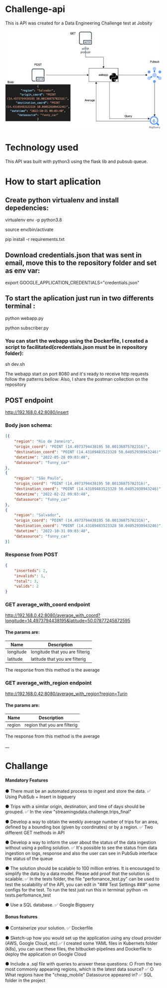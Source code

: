 # Challenge-api
This is API was created for a Data Engineering Challenge test at Jobsity

![Alt text](diagram.png?raw=true "Title")

# Technology used
This API was built with python3 using the flask lib and pubsub queue.


# How to start aplication
## Create python virtualenv and install depedencies:
virtualenv env -p python3.8

source env/bin/activate

pip install -r requirements.txt

## Download credentials.json that was sent in email, move this to the repository folder and set as env var:
export GOOGLE_APPLICATION_CREDENTIALS="credentials.json"

## To start the aplication just run in two differents terminal :
python webapp.py

python subscriber.py

### You can start the webapp using the Dockerfile, I created a script to facilitated(credentials.json must be in repository folder):
sh dev.sh

The webapp start on port 8080 and it's ready to receive http requests follow the patterns bellow: Also, I share the postman collection on the repository

## POST endpoint
http://192.168.0.42:8080/insert

### Body json schema:
```json
[{
    "region": "Rio de Janeiro",
    "origin_coord": "POINT (14.4973794438195 50.00136875782316)",
    "destination_coord": "POINT (14.43109483523328 50.04052930943246)",
    "datetime": "2022-05-28 09:03:40",
    "datasource": "funny_car"
},
{
    "region": "São Paulo",
    "origin_coord": "POINT (14.4973794438195 50.00136875782316)",
    "destination_coord": "POINT (14.43109483523328 50.04052930943246)",
    "datetime": "2022-02-22 09:03:40",
    "datasource": "funny_car"
},
{
    "region": "Salvador",
    "origin_coord": "POINT (14.4973794438195 50.00136875782316)",
    "destination_coord": "POINT (14.43109483523328 50.04052930943246)",
    "datetime": "2022-10-31 09:03:40",
    "datasource": "funny_car"
}]
```
### Response from POST
```json
{
    "inserteds": 2,
    "invalids": 1,
    "total": 3,
    "valids": 2
}
```
### GET average_with_coord endpoint
http://192.168.0.42:8080/average_with_coord?longitude=14.4973794438195&latitude=50.07877245872595

#### The params are:
| Name | Description |
| --- | ---|
|longitude|	longitude that you are filterig|
|latitude| latitude that you are filterig|

The response from this method is the average

### GET average_with_region endpoint
http://192.168.0.42:8080/average_with_region?region=Turin

#### The params are:
|Name	|Description|
| ---| ---|
|region	|region that you are filterig|

The response from this method is the average

__

# Challange
#### Mandatory Features

● There must be an automated process to ingest and store the data. ✅
Using PubSub + Insert in bigquery

● Trips with a similar origin, destination, and time of days should be grouped. ✅
In the view "streamingsdata.challenge.trips_final"

● Develop a way to obtain the weekly average number of trips for an area, defined by a bounding box (given by coordinates) or by a region. ✅
Two different GET methods in API

● Develop a way to inform the user about the status of the data ingestion without using a polling solution. ✅
It's possible to see the status from data ingestion on logs, response and also the user can see in PubSub interface the status of the queue

● The solution should be scalable to 100 million entries. It is encouraged to simplify the data by a data model. Please add proof that the solution is scalable. ✅
In the tests folder, the file "perfomance_test.py" can be used to test the scalability of the API, you can edit in "### Test Settings ###" some configs for the test. To run the test just run this in terminal: python -m tests.perfomance_test

● Use a SQL database. ✅
Google Bigquery

#### Bonus features

● Containerize your solution. ✅
Dockerfile

● Sketch-up how you would set up the application using any cloud provider (AWS, Google Cloud, etc).✅
I created some YAML files in Kubernets folder (k8s), you can use these files, the bitbucket-pipelines and Dockerfile to deploy the application on Google Cloud

● Include a .sql file with queries to answer these questions:
○ From the two most commonly appearing regions, which is the latest data source? ✅
○ What regions have the "cheap_mobile" Datasource appeared in? ✅
SQL folder in the project